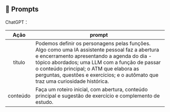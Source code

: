 ## 🧠 Prompts


ChatGPT：

|   Ação   | prompt                                                                                                                                                                                                                                                                         |
| :------: | ------------------------------------------------------------------------------------------------------------------------------------------------------------------------------------------------------------------------------------------------------------------------------ |
|  título  | Podemos definir os personagens pelas funções. Algo como uma IA assistente pessoal faz a abertura e encerramento apresentando a agenda do dia - tópico abordados; uma LLM com a função de passar o conteúdo principal; o ATM que elabora as perguntas, questões e exercícios; e o autômato que traz uma curiosidade histórica.                                                        |
| conteúdo | Faça um roteiro inicial, com abertura, conteúdo principal e sugestão de exercício e complemento de estudo. |